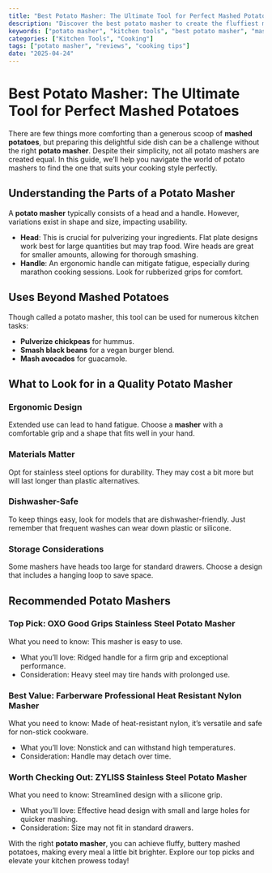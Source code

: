 ```yaml
---
title: "Best Potato Masher: The Ultimate Tool for Perfect Mashed Potatoes"
description: "Discover the best potato masher to create the fluffiest mashed potatoes and explore its versatility in the kitchen."
keywords: ["potato masher", "kitchen tools", "best potato masher", "mashed potatoes"]
categories: ["Kitchen Tools", "Cooking"]
tags: ["potato masher", "reviews", "cooking tips"]
date: "2025-04-24"
---
```


# Best Potato Masher: The Ultimate Tool for Perfect Mashed Potatoes

There are few things more comforting than a generous scoop of **mashed potatoes**, but preparing this delightful side dish can be a challenge without the right **potato masher**. Despite their simplicity, not all potato mashers are created equal. In this guide, we’ll help you navigate the world of potato mashers to find the one that suits your cooking style perfectly.

## Understanding the Parts of a Potato Masher

A **potato masher** typically consists of a head and a handle. However, variations exist in shape and size, impacting usability. 

- **Head**: This is crucial for pulverizing your ingredients. Flat plate designs work best for large quantities but may trap food. Wire heads are great for smaller amounts, allowing for thorough smashing.
- **Handle**: An ergonomic handle can mitigate fatigue, especially during marathon cooking sessions. Look for rubberized grips for comfort.

## Uses Beyond Mashed Potatoes

Though called a potato masher, this tool can be used for numerous kitchen tasks:

- **Pulverize chickpeas** for hummus.
- **Smash black beans** for a vegan burger blend.
- **Mash avocados** for guacamole.

## What to Look for in a Quality Potato Masher

### Ergonomic Design

Extended use can lead to hand fatigue. Choose a **masher** with a comfortable grip and a shape that fits well in your hand.

### Materials Matter

Opt for stainless steel options for durability. They may cost a bit more but will last longer than plastic alternatives.

### Dishwasher-Safe

To keep things easy, look for models that are dishwasher-friendly. Just remember that frequent washes can wear down plastic or silicone.

### Storage Considerations

Some mashers have heads too large for standard drawers. Choose a design that includes a hanging loop to save space.

## Recommended Potato Mashers

### **Top Pick: OXO Good Grips Stainless Steel Potato Masher**

What you need to know: This masher is easy to use.
- What you’ll love: Ridged handle for a firm grip and exceptional performance. 
- Consideration: Heavy steel may tire hands with prolonged use.

### **Best Value: Farberware Professional Heat Resistant Nylon Masher**

What you need to know: Made of heat-resistant nylon, it’s versatile and safe for non-stick cookware.
- What you’ll love: Nonstick and can withstand high temperatures. 
- Consideration: Handle may detach over time.

### **Worth Checking Out: ZYLISS Stainless Steel Potato Masher**

What you need to know: Streamlined design with a silicone grip.
- What you’ll love: Effective head design with small and large holes for quicker mashing.
- Consideration: Size may not fit in standard drawers.

With the right **potato masher**, you can achieve fluffy, buttery mashed potatoes, making every meal a little bit brighter. Explore our top picks and elevate your kitchen prowess today!